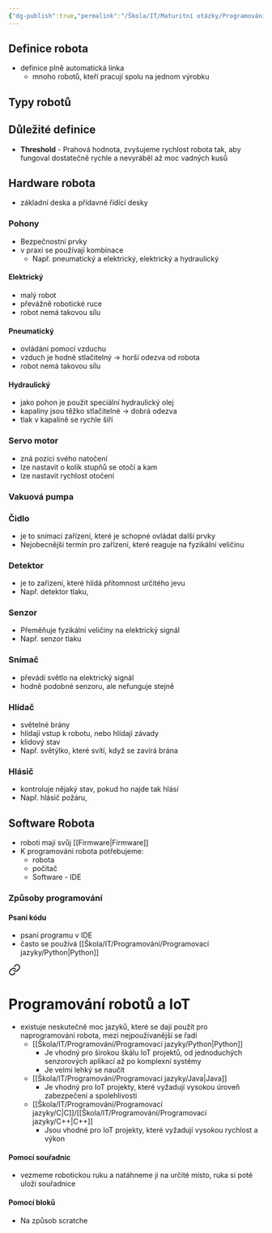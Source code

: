 ```yaml
---
{"dg-publish":true,"permalink":"/Škola/IT/Maturitní otázky/Programování/Softwarová a hardwarová výbava robota/","tags":["Maturitní_otázka","IT","Programování","Robotika"],"created":"2023-12-19T09:11:28.580+01:00","updated":"2024-05-16T13:27:21.104+02:00"}
---
```


## Definice robota
- definice plně automatická linka
	- mnoho robotů, kteří pracují spolu na jednom výrobku
## Typy robotů
## Důležité definice
- **Threshold** - Prahová hodnota, zvyšujeme rychlost robota tak, aby fungoval dostatečně rychle a nevyráběl až moc vadných kusů
## Hardware robota
- základní deska a přídavné řídící desky
### Pohony
- Bezpečnostní prvky
- v praxi se používají kombinace
	- Např. pneumatický a elektrický, elektrický a hydraulický
#### Elektrický
- malý robot
- převážně robotické ruce
- robot nemá takovou sílu
#### Pneumatický
- ovládání pomocí vzduchu
- vzduch je hodně stlačitelný -> horší odezva od robota 
- robot nemá takovou sílu
#### Hydraulický
- jako pohon je použit speciální hydraulický olej
- kapaliny jsou těžko stlačitelné -> dobrá odezva
- tlak v kapalině se rychle šíří
### Servo motor

<div class="transclusion internal-embed is-loaded"><div class="markdown-embed">



- zná pozici svého natočení
- lze nastavit o kolik stupňů se otočí a kam
- lze nastavit rychlost otočení

</div></div>

### Vakuová pumpa
### Čidlo
- je to snímací zařízení, které je schopné ovládat další prvky
- Nejobecnější termín pro zařízení, které reaguje na fyzikální veličinu
### Detektor
- je to zařízení, které hlídá přítomnost určitého jevu
- Např. detektor tlaku, 
### Senzor
- Přeměňuje fyzikální veličiny na elektrický signál
- Např. senzor tlaku
### Snímač
- převádí světlo na elektrický signál
- hodně podobné senzoru, ale nefunguje stejně
### Hlídač 
- světelné brány
- hlídají vstup k robotu, nebo hlídají závady
- klidový stav
- Např. světýlko, které svítí, když se zavírá brána
### Hlásič
- kontroluje nějaký stav, pokud ho najde tak hlásí
- Např. hlásič požáru, 
## Software Robota
- roboti mají svůj [[Firmware\|Firmware]]
- K programování robota potřebujeme:
	- robota
	- počítač
	- Software - IDE
### Způsoby programování
#### Psaní kódu
- psaní programu v IDE
- často se používá [[Škola/IT/Programování/Programovací jazyky/Python\|Python]]

<div class="transclusion internal-embed is-loaded"><a class="markdown-embed-link" href="/skola/it/maturitni-otazky/programovani/zakladni-pojmy-v-oblasti-robotiky/#programovani-robotu-a-io-t" aria-label="Open link"><svg xmlns="http://www.w3.org/2000/svg" width="24" height="24" viewBox="0 0 24 24" fill="none" stroke="currentColor" stroke-width="2" stroke-linecap="round" stroke-linejoin="round" class="svg-icon lucide-link"><path d="M10 13a5 5 0 0 0 7.54.54l3-3a5 5 0 0 0-7.07-7.07l-1.72 1.71"></path><path d="M14 11a5 5 0 0 0-7.54-.54l-3 3a5 5 0 0 0 7.07 7.07l1.71-1.71"></path></svg></a><div class="markdown-embed">



# Programování robotů a IoT
- existuje neskutečně moc jazyků, které se dají použít pro naprogramování robota, mezi nejpoužívanější se řadí
	- [[Škola/IT/Programování/Programovací jazyky/Python\|Python]] 
		- Je vhodný pro širokou škálu IoT projektů, od jednoduchých senzorových aplikací až po komplexní systémy
		- Je velmi lehký se naučit
	- [[Škola/IT/Programování/Programovací jazyky/Java\|Java]]
		- Je vhodný pro IoT projekty, které vyžadují vysokou úroveň zabezpečení a spolehlivosti
	- [[Škola/IT/Programování/Programovací jazyky/C\|C]]/[[Škola/IT/Programování/Programovací jazyky/C++\|C++]]
		- Jsou vhodné pro IoT projekty, které vyžadují vysokou rychlost a výkon

</div></div>

#### Pomocí souřadnic
- vezmeme robotickou ruku a natáhneme ji na určité místo, ruka si poté uloží souřadnice
#### Pomocí bloků
- Na způsob scratche
